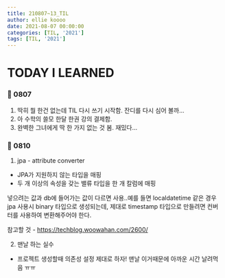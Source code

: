 ```yaml
---
title: 210807~13_TIL
author: ellie koooo
date: 2021-08-07 00:00:00 
categories: [TIL, '2021']
tags: [TIL, '2021']
---
```


# TODAY I LEARNED

### 🍒 0807

1. 딱히 뭘 한건 없는데 TIL 다시 쓰기 시작함. 잔디를 다시 심어 볼까...
2. 아 수학의 쓸모 한달 한권 강의 결제함. 
3. 완벽한 그녀에게 딱 한 가지 없는 것 봄. 재밌다...

### 🍒 0810

1. jpa - attribute converter 
- JPA가 지원하지 않는 타입을 매핑
- 두 개 이상의 속성을 갖는 밸류 타입을 한 개 칼럼에 매핑

넣으려는 값과 db에 들어가는 값이 다르면 사용..예를 들면 localdatetime 같은 경우 jpa 사용시 binary 타입으로 생성되는데, 제대로 timestamp 타입으로 만들려면 컨버터를 사용하여 변환해주어야 한다. 

참고할 것 - https://techblog.woowahan.com/2600/

2. 맨날 하는 실수
- 프로젝트 생성할때 의존성 설정 제대로 하자! 맨날 이거때문에 아까운 시간 날려먹음 ㅠㅠ




